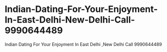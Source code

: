 # Indian-Dating-For-Your-Enjoyment-In-East-Delhi-New-Delhi-Call-9990644489
Indian Dating For Your Enjoyment In East Delhi ,New Delhi Call 9990644489
